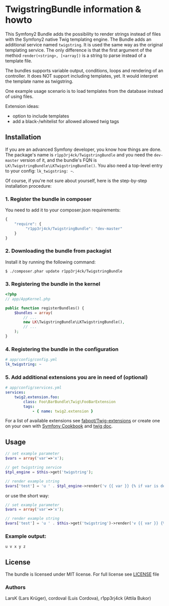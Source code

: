 TwigstringBundle information & howto
====================================

This Symfony2 Bundle adds the possibility to render strings instead of files with the Symfony2 native Twig templating engine.
The Bundle adds an additional service named `twigstring`. It is used the same way as the original templating service.
The only difference is that the first argument of the method `render(<string>, [<array])` is a string to parse instead of a template file.

The bundles supports variable output, conditions, loops and rendering of an controller. It does NOT support including templates, yet. It would interpret the template name as twigstring.

One example usage scenario is to load templates from the database instead of using files.

Extension ideas:

* option to include templates
* add a black-/whitelist for allowed allowed twig tags

## Installation

If you are an advanced Symfony developer, you know how things are done. The package's name is `r1pp3rj4ck/TwigstringBundle` and you need the `dev-master` version of it, and the bundle's FQN is `LK\TwigstringBundle\LKTwigstringBundle()`. You also need a top-level entry to your config: `lk_twigstring: ~`.

Of course, if you're not sure about yourself, here is the step-by-step installation procedure:

### 1. Register the bundle in composer

You need to add it to your composer.json requirements:
``` js
{
    "require": {
         "r1pp3rj4ck/TwigstringBundle": "dev-master"
    }
}
```

### 2. Downloading the bundle from packagist

Install it by running the following command:

    $ ./composer.phar update r1pp3rj4ck/TwigstringBundle

### 3. Registering the bundle in the kernel

``` php
<?php
// app/AppKernel.php

public function registerBundles() {
    $bundles = array(
        // ...
        new LK\TwigstringBundle\LKTwigstringBundle(),
        // ...
    );
}
```

### 4. Registering the bundle in the configuration

``` yaml
# app/config/config.yml
lk_twigstring: ~
```


### 5. Add additional extensions you are in need of (optional)

``` yaml
# app/config/services.yml
services:
    twig2.extension.foo:
        class: Foo\BarBundle\Twig\FooBarExtension
        tags:
            - { name: twig2.extension }
```

For a list of available extensions see [fabpot/Twig-extensions](https://github.com/fabpot/Twig-extensions) or create one on your own with [Symfony Cookbook](http://symfony.com/doc/current/cookbook/templating/twig_extension.html) and [twig doc](http://twig.sensiolabs.org/doc/advanced.html#creating-an-extension).

## Usage

``` php
// set example parameter
$vars = array('var'=>'x');

// get twigstring service
$tpl_engine = $this->get('twigstring');

// render example string
$vars['test'] = 'u ' . $tpl_engine->render('v {{ var }} {% if var is defined %} y {% endif %} z{% for i in 1..5 %} {{ i }}{% endfor %}', $vars);
```

or use the short way:

``` php
// set example parameter
$vars = array('var'=>'x');

// render example string
$vars['test'] = 'u ' . $this->get('twigstring')->render('v {{ var }} {% if var is defined %} y {% endif %} z{% for i in 1..5 %} {{ i }}{% endfor %}', $vars);
```

### Example output:

    u v x y z

## License

The bundle is licensed under MIT license. For full license see [LICENSE](https://github.com/r1pp3rj4ck/TwigstringBundle/blob/master/LICENSE) file

### Authors
LarsK (Lars Krüger), cordoval (Luis Cordova), r1pp3rj4ck (Attila Bukor)